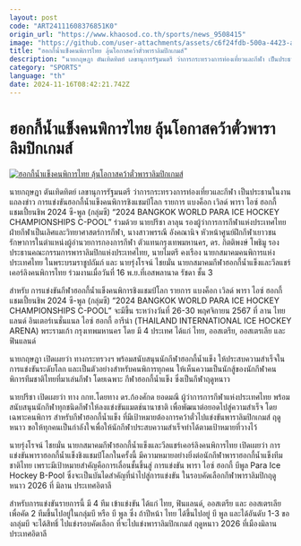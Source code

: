 ```yaml
---
layout: post
code: "ART24111608376851K0"
origin_url: "https://www.khaosod.co.th/sports/news_9508415"
image: "https://github.com/user-attachments/assets/c6f24fdb-500a-4423-a7ac-9782632500f3"
title: "ฮอกกี้น้ำแข็งคนพิการไทย ลุ้นโอกาสคว้าตั๋วพาราลิมปิกเกมส์"
description: "นายกฤษฎา ตันเทิดทิตย์ เลขานุการรัฐมนตรี ว่าการกระทรวงการท่องเที่ยวและกีฬา เป็นประธานในงานแถลงข่าว การแข่งขันฮอกกี้น้ำแข็งคนพิการชิงแชมป์โลก"
category: "SPORTS"
language: "th"
date: 2024-11-16T08:42:21.742Z
---
```


# ฮอกกี้น้ำแข็งคนพิการไทย ลุ้นโอกาสคว้าตั๋วพาราลิมปิกเกมส์

[![ฮอกกี้น้ำแข็งคนพิการไทย ลุ้นโอกาสคว้าตั๋วพาราลิมปิกเกมส์](https://www.khaosod.co.th/wpapp/uploads/2024/11/icepara.jpg "ฮอกกี้น้ำแข็งคนพิการไทย ลุ้นโอกาสคว้าตั๋วพาราลิมปิกเกมส์")](https://www.khaosod.co.th/wpapp/uploads/2024/11/icepara.jpg)

นายกฤษฎา ตันเทิดทิตย์ เลขานุการรัฐมนตรี ว่าการกระทรวงการท่องเที่ยวและกีฬา เป็นประธานในงานแถลงข่าว การแข่งขันฮอกกี้น้ำแข็งคนพิการชิงแชมป์โลก รายการ แบงค็อก เวิลด์ พารา ไอซ์ ฮอกกี้ แชมเปี้ยนชิพ 2024 ซี-พูล (กลุ่มซี) “2024 BANGKOK WORLD PARA ICE HOCKEY CHAMPIONSHIPS C-POOL” ร่วมด้วย นายปรีชา ลาลุน รองผู้ว่าการการกีฬาแห่งประเทศไทย ฝ่ายกีฬาเป็นเลิศและวิทยาศาสตร์การกีฬา, นางสาวพรรณี อังคณานิจ หัวหน้าศูนย์ฝึกกีฬาเยาวชน รักษาการในตำแหน่งผู้อำนวยการกองการกีฬา ตัวแทนกรุงเทพมหานคร, ดร. กิตติพงษ์ โพธิมู รองประธานคณะกรรมการพาราลิมปิกแห่งประเทศไทย, นายไมตรี คงเรือง นายกสมาคมคนพิการแห่งประเทศไทย ในพระบรมราชูปถัมภ์ และ นายรุ่งโรจน์ ไชยมั่น นายกสมาคมกีฬาฮอกกี้น้ำแข็งและวีลแชร์เคอร์ลิงคนพิการไทย ร่วมงานเมื่อวันที่ 16 พ.ย.ที่เอสพลานาด รัชดา ชั้น 3

สำหรับ การแข่งขันกีฬาฮอกกี้น้ำแข็งคนพิการชิงแชมป์โลก รายการ แบงค็อก เวิลด์ พารา ไอซ์ ฮอกกี้ แชมเปี้ยนชิพ 2024 ซี-พูล (กลุ่มซี) “2024 BANGKOK WORLD PARA ICE HOCKEY CHAMPIONSHIPS C-POOL” จะมีขึ้น ระหว่างวันที่ 26-30 พฤศจิกายน 2567 ที่ ลาน ไทยแลนด์ อินเตอร์เนชั่นแนล ไอซ์ ฮอกกี้ อารีน่า (THAILAND INTERNATIONAL ICE HOCKEY ARENA) พระรามเก้า กรุงเทพมหานคร โดย มี 4 ประเทศ ได้แก่ ไทย, ออสเตรีย, ออสเตรเลีย และฟินแลนด์

นายกฤษฎา เปิดเผยว่า ทางกระทรวงฯ พร้อมสนับสนุนนักกีฬาฮอกกี้น้ำแข็ง ให้ประสบความสำเร็จในการแข่งขันระดับโลก และเป็นตัวอย่างสำหรับคนพิการทุกคน ให้เห็นความเป็นนักสู้ของนักกีฬาคนพิการทีมชาติไทยที่มาเล่นกีฬา โดยเฉพาะ กีฬาฮอกกี้น้ำแข็ง ซึ่งเป็นกีฬาฤดูหนาว

นายปรีชา เปิดเผยว่า ทาง กกท.โดยทาง ดร.ก้องศักด ยอดมณี ผู้ว่าการการกีฬาแห่งประเทศไทย พร้อมสนับสนุนนักกึฬาทุกชนิดกีฬาให้ลงแข่งขันแมตช์นานาชาติ เพื่อพัฒนาต่อยอดไปสู่ความสำเร็จ โดยเฉพาะคนพิการ สำหรับกีฬาฮอกกี้น้ำแข็ง ที่มีเป้าหมายต้องการคว้าตั๋วไปแข่งขันพาราลิมปิกเกมส์ ฤดูหนาว ขอให้ทุกคนเป็นกำลังใจเพื่อให้นักกีฬาประสบความสำเร็จทำได้ตามเป้าหมายที่วางไว้

นายรุ่งโรจน์ ไชยมั่น นายกสมาคมกีฬาฮอกกี้น้ำแข็งและวีลแชร์เคอร์ลิงคนพิการไทย เปิดเผยว่า การแข่งขันพาราฮอกกี้น้ำแข็งชิงแชมป์โลกในครั้งนี้ มีความหมายอย่างยิ่งต่อนักกีฬาพาราฮอกกี้น้ำแข็งทีมชาติไทย เพราะมีเป้าหมายสำคัญคือการเลื่อนชั้นขึ้นสู่ การแข่งขัน พารา ไอซ์ ฮอกกี้ บีพูล Para Ice Hockey B-Pool ซึ่งจะเป็นบันไดสำคัญที่นำไปสู่การแข่งขัน ในรอบคัดเลือกกีฬาพาราลิมปิกฤดูหนาว 2026 ที่ มิลาน ประเทศอิตาลี

สำหรับการแข่งขันรายการนี้ มี 4 ทีม เข้าแข่งขัน ได้แก่ ไทย, ฟินแลนด์, ออสเตรีย และ ออสเตรเลีย เพื่อคัด 2 ทีมขึ้นไปอยู่ในกลุ่มบี หรือ บี พูล ซึ่ง ถ้าปีหน้า ไทย ได้ขึ้นไปอยู่ บี พูล และได้อันดับ 1-3 ของกลุ่มบี จะได้สิทธิ์ ไปแข่งรอบคัดเลือก ที่จะไปแข่งพาราลิมปิกเกมส์ ฤดูหนาว 2026 ที่เมืองมิลาน ประเทศอิตาลี